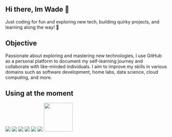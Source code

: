 ## Hi there, Im Wade 👋

Just coding for fun and exploring new tech, building quirky projects, and learning along the way! 🚀

## Objective

Passionate about exploring and mastering new technologies, I use GitHub as a personal platform to document my self-learning journey and collaborate with like-minded individuals. I aim to improve my skills in various domains such as software development, home labs, data science, cloud computing, and more.

## Using at the moment 

<div>
  
  <image src= "https://github.com/user-attachments/assets/7ff91e75-7012-4cc9-9035-f36846b028f2" />
  <image src= "https://github.com/user-attachments/assets/a81e993d-f7f5-4a74-874d-9d44d1d56243" />
  <image src= "https://github.com/user-attachments/assets/63703259-227c-41d8-a92e-a4dddc2f7eda" />
  <image src= "https://github.com/user-attachments/assets/47f8a020-7e9f-4e8c-98b9-973b1a42f855" />  
  <image src= "https://github.com/user-attachments/assets/17b87843-19e6-40c8-bffb-0afbd1b7a079" />
  <image src= "https://github.com/user-attachments/assets/ffe66586-4a8a-45b9-b019-00148e85cc42" />
  <image src= "https://upload.wikimedia.org/wikipedia/commons/8/87/Sql_data_base_with_logo.png" width="90" />

</div>
